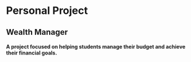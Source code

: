 # Personal Project
## Wealth Manager
#### A project focused on helping students manage their budget and achieve their financial goals.

